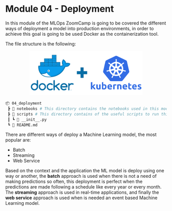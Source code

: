 # Module 04 - Deployment
In this module of the MLOps ZoomCamp is going to be covered the different ways of deployment a model into production environments, in order to achieve this goal is going to be used Docker as the containerization tool.

The file structure is the following:

<p align="center">
  <img src="../assets/imgs/docker-kubernetes.png" width=70%/>
</p>

```bash
📦 04_deployment
 ┣ 📂 notebooks # This directory contains the notebooks used in this module
 ┣ 📂 scripts # This directory contains of the useful scripts to run this project
 ┃ ┗ 📜 __init__.py
 ┗ 📜 README.md
````

There are different ways of deploy a Machine Learning model, the most popular are:

- Batch
- Streaming 
- Web Service

Based on the context and the application the ML model is deploy using one way or another, the **batch** approach is used when there is not a need of making predictions so often, this deployment is perfect when the predictions are made following a schedule like every year or every month. The **streaming** approach is used in real-time applications, and finally the **web service** approach is used when is needed an event based Machine Learning model.